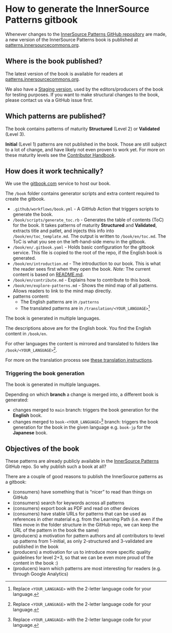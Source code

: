 # How to generate the InnerSource Patterns gitbook

Whenever changes to the [InnerSource Patterns GitHub repository][InnerSourcePatterns] are made, a new version of the InnerSource Patterns book is published at [patterns.innersourcecommons.org][book_production].

## Where is the book published?

The latest version of the book is available for readers at [patterns.innersourcecommons.org][book_production].

We also have a [Staging version][book_staging], used by the editors/producers of the book for testing purposes. If you want to make structural changes to the book, please contact us via a GitHub issue first.

## Which patterns are published?

The book contains patterns of maturity **Structured** (Level 2) or **Validated** (Level 3).

**Initial** (Level 1) patterns are not published in the book. Those are still subject to a lot of change, and have likely not even proven to work yet. For more on these maturity levels see the [Contributor Handbook](../meta/contributor-handbook.md).

## How does it work technically?

We use the [gitbook.com](https://www.gitbook.com) service to host our book.

The `/book` folder contains generator scripts and extra content required to create the gitbook.

- `.github/workflows/book.yml` - A GitHub Action that triggers scripts to generate the book.
- `/book/scripts/generate_toc.rb` - Generates the table of contents (ToC) for the book. It takes patterns of maturity **Structured** and **Validated**, extracts title and patlet, and injects this info into `/book/en/toc_template.md`. The output is written to `/book/en/toc.md`. The ToC is what you see on the left-hand-side menu in the gitbook.
- `/book/en/.gitbook.yaml` - Holds basic configuration for the gitbook service. This file is copied to the root of the repo, if the English book is generated.
- `/book/en/introduction.md` - The introduction to our book. This is what the reader sees first when they open the book. *Note:* The current content is based on [README.md](../README.md).
- `/book/en/contribute.md` - Explains how to contribute to this book.
- `/book/en/explore-patterns.md` - Shows the mind map of all patterns. Allows readers to link to the mind map directly.
- patterns content:
  - The English patterns are in `/patterns`
  - The translated patterns are in `/translation/<YOUR_LANGUAGE>`[^1]

The book is generated in multiple languages.

The descriptions above are for the English book. You find the English content in `/book/en`.

For other languages the content is mirrored and translated to folders like `/book/<YOUR_LANGUAGE>`[^1].

For more on the translation process see [these translation instructions](../translation/README.md).

### Triggering the book generation

The book is generated in multiple languages.

Depending on which **branch** a change is merged into, a different book is generated:

* changes merged to `main` branch: triggers the book generation for the **English** book.
* changes merged to `book-<YOUR_LANGUAGE>`[^1] branch: triggers the book generation for the book in the given language e.g. `book-jp` for the **Japanese** book.

## Objectives of the book

These patterns are already publicly available in the [InnerSource Patterns][InnerSourcePatterns] GitHub repo. So why publish such a book at all?

There are a couple of good reasons to publish the InnerSource patterns as a gitbook:

* (consumers) have something that is “nicer” to read than things on GitHub
* (consumers) search for keywords across all patterns
* (consumers) export book as PDF and read on other devices
* (consumers) have stable URLs for patterns that can be used as references in other material e.g. from the Learning Path (i.e. even if the files move in the folder structure in the GitHub repo, we can keep the URL of the pattern in the book the same)
* (producers) a motivation for pattern authors and all contributors to level up patterns from 1-initial, as only 2-structured and 3-validated are published in the book
* (producers) a motivation for us to introduce more specific quality guidelines for level 2+3, so that we can be even more proud of the content in the book :)
* (producers) learn which patterns are most interesting for readers (e.g. through Google Analytics)

[InnerSourcePatterns]: https://github.com/InnerSourceCommons/InnerSourcePatterns
[book_production]: https://patterns.innersourcecommons.org
[book_staging]: https://innersourcecommons.gitbook.io/innersource-patterns-staging/

[^1]: Replace `<YOUR_LANGUAGE>` with the 2-letter language code for your language.
